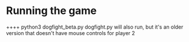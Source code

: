 # Running the game
++++ python3 dogfight_beta.py
dogfight.py will also run, but it's an older version that doesn't have mouse controls for player 2
